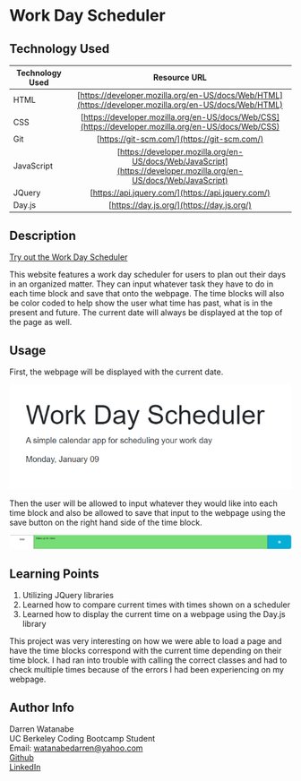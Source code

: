 # Work Day Scheduler

## Technology Used

| Technology Used         | Resource URL           | 
| ------------- |:-------------:| 
| HTML    | [https://developer.mozilla.org/en-US/docs/Web/HTML](https://developer.mozilla.org/en-US/docs/Web/HTML) | 
| CSS     | [https://developer.mozilla.org/en-US/docs/Web/CSS](https://developer.mozilla.org/en-US/docs/Web/CSS)      |   
| Git | [https://git-scm.com/](https://git-scm.com/)     |   
| JavaScript | [https://developer.mozilla.org/en-US/docs/Web/JavaScript](https://developer.mozilla.org/en-US/docs/Web/JavaScript)  |
| JQuery | [https://api.jquery.com/](https://api.jquery.com/) |
| Day.js | [https://day.js.org/](https://day.js.org/)  |

## Description

[Try out the Work Day Scheduler](https://darrenkwatanabe.github.io/work-day-scheduler/)

This website features a work day scheduler for users to plan out their days in an organized matter. They can input whatever task they have to 
do in each time block and save that onto the webpage. The time blocks will also be color coded to help show the user what time has past, what 
is in the present and future. The current date will always be displayed at the top of the page as well. 

## Usage

First, the webpage will be displayed with the current date. 

<img src = "./images/scheduler header.PNG"> <br>

Then the user will be allowed to input whatever they would like into each time block and also be allowed to save that input to the webpage using
the save button on the right hand side of the time block.

<img src = "./images/time block example.PNG"> <br>

## Learning Points

1. Utilizing JQuery libraries
2. Learned how to compare current times with times shown on a scheduler
3. Learned how to display the current time on a webpage using the Day.js library

This project was very interesting on how we were able to load a page and have the time blocks correspond with the current time depending on their
time block. I had ran into trouble with calling the correct classes and had to check multiple times because of the errors I had been experiencing 
on my webpage.

## Author Info

Darren Watanabe <br>
UC Berkeley Coding Bootcamp Student <br>
Email: watanabedarren@yahoo.com <br>
[Github](https://github.com/Darrenkwatanabe) <br>
[LinkedIn](https://www.linkedin.com/in/darren-watanabe-982526253/)